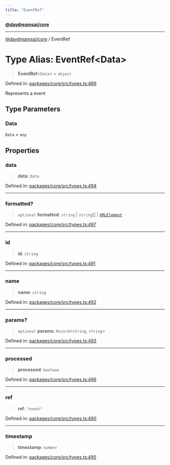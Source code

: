```yaml
---
title: "EventRef"
---
```


[**@daydreamsai/core**](./api-reference.md)

***

[@daydreamsai/core](./api-reference.md) / EventRef

# Type Alias: EventRef\<Data\>

> **EventRef**\<`Data`\> = `object`

Defined in: [packages/core/src/types.ts:489](https://github.com/dojoengine/daydreams/blob/bbf75946e0d6d99fbdde4cebb2f8a4e8926724f1/packages/core/src/types.ts#L489)

Represents a event

## Type Parameters

### Data

`Data` = `any`

## Properties

### data

> **data**: `Data`

Defined in: [packages/core/src/types.ts:494](https://github.com/dojoengine/daydreams/blob/bbf75946e0d6d99fbdde4cebb2f8a4e8926724f1/packages/core/src/types.ts#L494)

***

### formatted?

> `optional` **formatted**: `string` \| `string`[] \| [`XMLElement`](./XMLElement.md)

Defined in: [packages/core/src/types.ts:497](https://github.com/dojoengine/daydreams/blob/bbf75946e0d6d99fbdde4cebb2f8a4e8926724f1/packages/core/src/types.ts#L497)

***

### id

> **id**: `string`

Defined in: [packages/core/src/types.ts:491](https://github.com/dojoengine/daydreams/blob/bbf75946e0d6d99fbdde4cebb2f8a4e8926724f1/packages/core/src/types.ts#L491)

***

### name

> **name**: `string`

Defined in: [packages/core/src/types.ts:492](https://github.com/dojoengine/daydreams/blob/bbf75946e0d6d99fbdde4cebb2f8a4e8926724f1/packages/core/src/types.ts#L492)

***

### params?

> `optional` **params**: `Record`\<`string`, `string`\>

Defined in: [packages/core/src/types.ts:493](https://github.com/dojoengine/daydreams/blob/bbf75946e0d6d99fbdde4cebb2f8a4e8926724f1/packages/core/src/types.ts#L493)

***

### processed

> **processed**: `boolean`

Defined in: [packages/core/src/types.ts:496](https://github.com/dojoengine/daydreams/blob/bbf75946e0d6d99fbdde4cebb2f8a4e8926724f1/packages/core/src/types.ts#L496)

***

### ref

> **ref**: `"event"`

Defined in: [packages/core/src/types.ts:490](https://github.com/dojoengine/daydreams/blob/bbf75946e0d6d99fbdde4cebb2f8a4e8926724f1/packages/core/src/types.ts#L490)

***

### timestamp

> **timestamp**: `number`

Defined in: [packages/core/src/types.ts:495](https://github.com/dojoengine/daydreams/blob/bbf75946e0d6d99fbdde4cebb2f8a4e8926724f1/packages/core/src/types.ts#L495)
